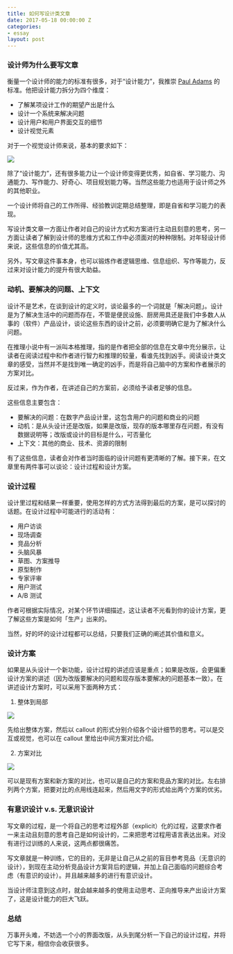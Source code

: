 ```yaml
---
title: 如何写设计类文章
date: 2017-05-18 00:00:00 Z
categories:
- essay
layout: post
---
```


### 设计师为什么要写文章

衡量一个设计师的能力的标准有很多，对于“设计能力”，我推崇 [Paul Adams](http://twitter.com/padday) 的标准。他把设计能力拆分为四个维度：

* 了解某项设计工作的期望产出是什么
* 设计一个系统来解决问题
* 设计用户和用户界面交互的细节
* 设计视觉元素

对于一个视觉设计师来说，基本的要求如下：

![](https://general-1258275882.cos.ap-chengdu.myqcloud.com/writing01.jpg)

除了“设计能力”，还有很多能力让一个设计师变得更优秀，如自省、学习能力、沟通能力、写作能力、好奇心、项目规划能力等。当然这些能力也适用于设计师之外的其他职业。

一个设计师将自己的工作所得、经验教训定期总结整理，即是自省和学习能力的表现。

写设计类文章一方面让作者对自己的设计方式和方案进行主动且刻意的思考，另一方面让读者了解到设计师的思维方式和工作中必须面对的种种限制。对年轻设计师来说，这些信息的价值尤其高。

另外，写文章这件事本身，也可以锻炼作者逻辑思维、信息组织、写作等能力，反过来对设计能力的提升有很大助益。

### 动机、要解决的问题、上下文

设计不是艺术，在谈到设计的定义时，谈论最多的一个词就是「解决问题」。设计是为了解决生活中的问题而存在，不管是便民设施、厨房用具还是我们中多数人从事的（软件）产品设计，谈论这些东西的设计之前，必须要明确它是为了解决什么问题。

在推理小说中有一派叫本格推理，指的是作者把全部的信息在文章中充分展示，让读者在阅读过程中和作者进行智力和推理的较量，看谁先找到凶手。阅读设计类文章的感受，当然并不是找到唯一确定的凶手，而是将自己脑中的方案和作者展示的方案对比。

反过来，作为作者，在讲述自己的方案前，必须给予读者足够的信息。

这些信息主要包含：

* 要解决的问题：在数字产品设计里，这包含用户的问题和商业的问题
* 动机：是从头设计还是改版，如果是改版，现存的版本哪里存在问题，有没有数据说明等；改版或设计的目标是什么，可否量化
* 上下文：其他的商业、技术、资源的限制

有了这些信息，读者会对作者当时面临的设计问题有更清晰的了解。接下来，在文章里有两件事可以谈论：设计过程和设计方案。

### 设计过程

设计里过程和结果一样重要，使用怎样的方式方法得到最后的方案，是可以探讨的话题。在设计过程中可能进行的活动有：

* 用户访谈
* 现场调查
* 竞品分析
* 头脑风暴
* 草图、方案推导
* 原型制作
* 专家评审
* 用户测试
* A/B 测试

作者可根据实际情况，对某个环节详细描述，这让读者不光看到你的设计方案，更了解这些方案是如何「生产」出来的。

当然，好的坏的设计过程都可以总结，只要我们正确的阐述其价值和意义。

### 设计方案

如果是从头设计一个新功能，设计过程的讲述应该是重点；如果是改版，会更偏重设计方案的讲述（因为改版要解决的问题和现存版本要解决的问题基本一致）。在讲述设计方案时，可以采用下面两种方式：

 1. 整体到局部

![](https://general-1258275882.cos.ap-chengdu.myqcloud.com/writing02.jpg)

先给出整体方案，然后以 callout 的形式分别介绍各个设计细节的思考。可以是交互或视觉，也可以在 callout 里给出中间方案对比介绍。

 2. 方案对比

![](https://general-1258275882.cos.ap-chengdu.myqcloud.com/writing03.jpg)

可以是现有方案和新方案的对比，也可以是自己的方案和竞品方案的对比。左右排列两个方案，把要对比的点用线连起来，然后用文字的形式给出两个方案的优劣。

### 有意识设计 v.s. 无意识设计

写文章的过程，是一个将自己的思考过程外部（explicit）化的过程，这要求作者一来主动且刻意的思考自己是如何设计的，二来把思考过程用语言表达出来。对没有进行过训练的人来说，这两点都很痛苦。

写文章就是一种训练，它的目的，无非是让自己从之前的盲目参考竞品（无意识的设计），到现在主动分析竞品设计方案背后的逻辑，并加上自己面临的问题综合考虑（有意识的设计）。并且越来越多的进行有意识设计。

当设计师注意到这点时，就会越来越多的使用主动思考、正向推导来产出设计方案了，这是设计能力的巨大飞跃。

### 总结

万事开头难，不妨选一个小的界面改版，从头到尾分析一下自己的设计过程，并将它写下来，相信你会收获很多。
